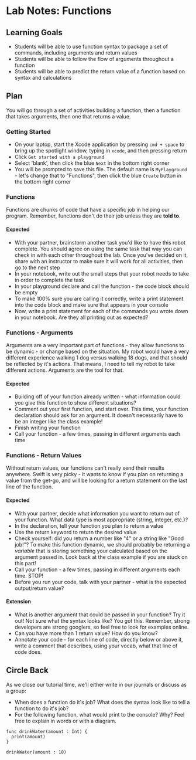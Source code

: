 # Lab Notes: Functions

## Learning Goals

* Students will be able to use function syntax to package a set of commands, including arguments and return values
* Students will be able to follow the flow of arguments throughout a function
* Students will be able to predict the return value of a function based on syntax and calculations

## Plan

You will go through a set of activities building a function, then a function that takes arguments, then one that returns a value.

### Getting Started

* On your laptop, start the Xcode application by pressing `cmd + space` to bring up the spotlight window, typing in `xcode`, and then pressing return
* Click `Get started with a playground`
* Select 'blank', then click the blue `Next` in the bottom right corner
* You will be prompted to save this file. The default name is `MyPlayground` - let's change that to "Functions", then click the blue `Create` button in the bottom right corner

### Functions

Functions are chunks of code that have a specific job in helping our program. Remember, functions don't do their job unless they are **told to**.

#### Expected

* With your partner, brainstorm another task you'd like to have this robot complete. You should agree on using the same task that way you can check in with each other throughout the lab. Once you've decided on it, share with an instructor to make sure it will work for all activities, then go to the next step
* In your notebook, write out the small steps that your robot needs to take in order to complete the task
* In your playground declare and call the function - the code block should be empty
* To make 100% sure you are calling it correctly, write a print statement into the code block and make sure that appears in your console
* Now, write a print statement for each of the commands you wrote down in your notebook. Are they all printing out as expected?

### Functions - Arguments

Arguments are a very important part of functions - they allow functions to be dynamic - or change based on the situation. My robot would have a very different experience walking 1 dog versus walking 18 dogs, and that should be reflected by it's actions. That means, I need to tell my robot to take different actions. Arguments are the tool for that.

#### Expected

* Building off of your function already written - what information could you give this function to show different situations?
* Comment out your first function, and start over. This time, your function declaration should ask for an argument. It doesn't necessarily have to be an integer like the class example!
* Finish writing your function
* Call your function - a few times, passing in different arguments each time

### Functions - Return Values

Without return values, our functions can't really send their results anywhere. Swift is very picky - it wants to know if you plan on returning a value from the get-go, and will be looking for a return statement on the last line of the function.

#### Expected

* With your partner, decide what information you want to return out of your function. What data type is most appropriate (string, integer, etc.)?
* In the declaration, tell your function you plan to return a value
* Use the return keyword to return the desired value
* Check yourself: did you return a number like "4" or a string like "Good job!"? To make this function dynamic, we should probably be returning a _variable_ that is storing something your calculated based on the argument passed in. Look back at the class example if you are stuck on this part!
* Call your function - a few times, passing in different arguments each time. STOP!
* Before you run your code, talk with your partner - what is the expected output/return value?

#### Extension

* What is another argument that could be passed in your function? Try it out! Not sure what the syntax looks like? You got this. Remember, strong developers are strong googlers, so feel free to look for examples online.
* Can you have more than 1 return value? How do you know?
* Annotate your code - for each line of code, directly below or above it, write a comment that describes, using your vocab, what that line of code does.

## Circle Back

As we close our tutorial time, we'll either write in our journals or discuss as a group:

- When does a function do it's job? What does the syntax look like to tell a function to do it's job?
- For the following function, what would print to the console? Why? Feel free to explain in words or with a diagram.
```
func drinkWater(amount : Int) {
  print(amount)
}

drinkWater(amount : 10)
```
